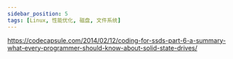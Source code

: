 ```yaml
---
sidebar_position: 5
tags: [Linux, 性能优化, 磁盘, 文件系统]
---
```


https://codecapsule.com/2014/02/12/coding-for-ssds-part-6-a-summary-what-every-programmer-should-know-about-solid-state-drives/

